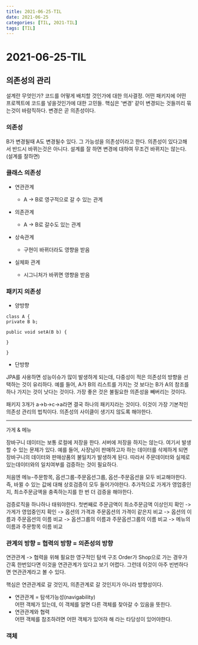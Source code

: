 ```yaml
---
title: 2021-06-25-TIL
date: 2021-06-25
categories: [TIL, 2021-TIL]
tags: [TIL]
---
```


# 2021-06-25-TIL

## 의존성의 관리
설계란 무엇인가? 코드를 어떻게 배치할 것인가에 대한 의사결정. 어떤 패키지에 어떤 프로젝트에 코드를 넣을것인가에 대한 고민들. 핵심은 '변경' 같이 변경되는 것들끼리 묶는것이 바람직하다. 변경은 곧 의존성이다.

### 의존성
B가 변경될때 A도 변경될수 있다. 그 가능성을 의존성이라고 한다. 의존성이 있다고해서 반드시 바뀌는것은 아니다. 설계를 잘 하면 변경에 대하여 무조건 바뀌지는 않는다. (설계를 잘하면)


### 클래스 의존성

- 연관관계
    - A -> B로 영구적으로 갈 수 있는 관계

- 의존관계
    - A -> B로 갈수도 있는 관계

- 상속관계
    - 구현이 바뀌더라도 영향을 받음

- 실체화 관계
    - 시그니처가 바뀌면 영향을 받음

### 패키지 의존성

- 양방향
```
class A {
private B b;

public void setA(B b) {

}

}
```

- 단방향

JPA를 사용하면 성능이슈가 많이 발생하게 되는데, 다중성이 적은 의존성의 방향을 선택하는 것이 유리하다. 예를 들어, A가 B의 리스트를 가지는 것 보다는 B가 A의 참조를 하나 가지는 것이 낫다는 것이다. 가장 좋은 것은 불필요한 의존성을 빼버리는 것이다.

패키지 3개가 a->b->c->a라면 결국 하나의 패키지라는 것이다. 이것이 가장 기본적인 의존성 관리의 법칙이다. 의존성의 사이클이 생기지 않도록 해야한다.

---

가게 & 메뉴

장바구니 데이터는 보통 로컬에 저장을 한다. 서버에 저장을 하지는 않는다. 여기서 발생할 수 있는 문제가 있다. 예를 들어, 사장님이 판매하고자 하는 데이터를 삭제하게 되면 장바구니의 데이터와 판매상품의 불일치가 발생하게 된다. 따라서 주문데이터와 실제로 있는데이터와의 일치여부를 검증하는 것이 필요하다.

처음엔 메뉴-주문항목, 옵션그룹-주문옵션그룹, 옵션-주문옵션을 모두 비교해야한다. 즉, 바뀔 수 있는 값에 대해 상호검증이 모두 들어가야한다. 추가적으로 가게가 영업중인지, 최소주문금액을 충족하는지를 한 번 더 검증을 해야한다.

검증로직을 하나하나 태워야한다. 첫번째로 주문금액이 최소주문금액 이상인지 확인 -> 가게가 영업중인지 확인 -> 옵션의 가격과 주문옵션의 가격이 같은지 비교 -> 옵션의 이름과 주문옵션의 이름 비교 -> 옵션그룹의 이름과 주문옵션그룹의 이름 비교 -> 메뉴의 이름과 주문항목 이름 비교

### 관계의 방향 = 협력의 방향 = 의존성의 방향
연관관계 -> 협력을 위해 필요한 영구적인 탐색 구조
Order가 Shop으로 가는 경우가 간혹 한번있다면 이것을 연관관계가 있다고 보기 어렵다. 그런데 이것이 아주 빈번하다면 연관관계라고 볼 수 있다.

핵심은 연관관계로 갈 것인지, 의존관계로 갈 것인지가 아니라 방향성이다.

- 연관관계 = 탐색가능성(navigability)   
어떤 객체가 있는데, 이 객체를 알면 다른 객체를 찾아갈 수 있음을 뜻한다.
- 연관관계와 협력   
어떤 객체를 참조하려면 어떤 객체가 있어햐 해 라는 타당성이 있어야한다.

### 객체